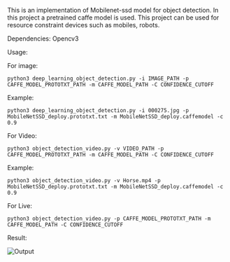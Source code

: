 

This is an implementation of Mobilenet-ssd model for object detection. In this project a pretrained caffe model is used. This project can be used for resource constraint devices such as mobiles, robots. 

Dependencies: Opencv3

Usage:

For image:
	
	python3 deep_learning_object_detection.py -i IMAGE_PATH -p CAFFE_MODEL_PROTOTXT_PATH -m CAFFE_MODEL_PATH -C CONFIDENCE_CUTOFF
	
Example:

	python3 deep_learning_object_detection.py -i 000275.jpg -p MobileNetSSD_deploy.prototxt.txt -m MobileNetSSD_deploy.caffemodel -c 0.9

For Video:
	
	python3 object_detection_video.py -v VIDEO_PATH -p CAFFE_MODEL_PROTOTXT_PATH -m CAFFE_MODEL_PATH -C CONFIDENCE_CUTOFF
	
Example:

	python3 object_detection_video.py -v Horse.mp4 -p MobileNetSSD_deploy.prototxt.txt -m MobileNetSSD_deploy.caffemodel -c 0.9

For Live:

	python3 object_detection_video.py -p CAFFE_MODEL_PROTOTXT_PATH -m CAFFE_MODEL_PATH -C CONFIDENCE_CUTOFF

Result:

![Output](https://user-images.githubusercontent.com/42487965/118390143-2c7b1b80-b64b-11eb-9846-1fae5f2a0134.jpg)
